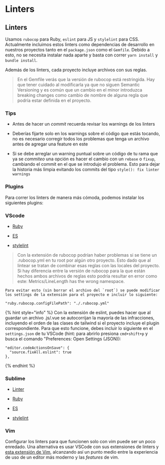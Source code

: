 # Linters

## Linters

Usamos `rubocop` para Ruby, `eslint` para JS y `stylelint` para CSS. Actualmente incluimos estos linters como dependencias de desarrollo en nuestros proyectos tanto en el `package.json` como el `Gemfile`. Debido a esto, no se necesita instalar nada aparte y basta con correr `yarn install` y `bundle install`.

Además de los linters, cada proyecto incluye archivos con sus reglas.

> En el Gemfile verás que la versión de rubocop está restringida. Hay que tener cuidado al modificarla ya que no siguen Semantic Versioning y es común que un cambio en el minor introduzca breaking changes como cambio de nombre de alguna regla que podría estar definida en el proyecto.

### Tips

* Antes de hacer un *commit* recuerda revisar los warnings de los linters

* Deberías fijarte solo en los warnings sobre el código que estás tocando, no es necesario corregir todos los problemas que tenga un archivo antes de agregar una feature en este

* Si se debe arreglar un warning puntual sobre un código de tu rama que ya se *commiteo* una opción es hacer el cambio con un `rebase` o `fixup`, cambiando el commit en el que se introdujo el problema. Esto para dejar la historia más limpia evitando los commits del tipo `style(): fix linter warnings`

### Plugins

Para correr los linters de manera más cómoda, podemos instalar los siguientes plugins:

### VScode

* [Ruby](https://marketplace.visualstudio.com/items?itemName=misogi.ruby-rubocop)

* [ES](https://marketplace.visualstudio.com/items?itemName=dbaeumer.vscode-eslint)

* [stylelint](https://marketplace.visualstudio.com/items?itemName=stylelint.vscode-stylelint)

> Con la extensión de rubocop podrían haber problemas si se tiene un .rubocop.yml en tu root por algún otro proyecto. Esto dado que al lintear se tratan de combinar esas reglas con las locales del proyecto. Si hay diferencia entre la versión de rubocop para la que están hechos ambos archivos de reglas esto podría resultar en error como este: Metrics/LineLength has the wrong namespace.

    Para evitar esto (sin borrar el archivo del `root`) se puede modificar los settings de la extensión para el proyecto e incluir lo siguiente:
`"ruby.rubocop.configFilePath": "./.rubocop.yml"`

{% hint style="info" %}
Con la extensión de eslint, puedes hacer que al guardar un archivo .js/.vue se autocorrijan la mayoría de las infracciones, incluyendo el orden de las clases de tailwind si el proyecto incluye el plugin correspondiente. Para que esto funcione, debes incluir lo siguiente en el `settings.json` de tu VSCode (hint: para abrirlo presiona `cmd+shift+p` y busca el comando "Preferences: Open Settings (JSON)):

```plain text
"editor.codeActionsOnSave": {
  "source.fixAll.eslint": true
},
```

{% endhint %}

### Sublime

* [Linter](https://github.com/SublimeLinter/SublimeLinter3)

* [Ruby](https://github.com/SublimeLinter/SublimeLinter-rubocop)

* [ES](https://github.com/roadhump/SublimeLinter-eslint)

* [stylelint](https://github.com/SublimeLinter/SublimeLinter-stylelint)

### Vim

Configurar los linters para que funcionen solo con vim puede ser un poco enredado. Una alternativa es usar VSCode con sus extensiones de linters y [esta extensión de Vim](https://github.com/VSCodeVim/Vim), alcanzando así un punto medio entre la experiencia de uso de un editor más moderno y las *features* de vim.
